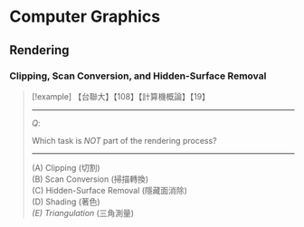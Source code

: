 # Computer Graphics

## Rendering

### Clipping, Scan Conversion, and Hidden-Surface Removal

> [!example]
> 【台聯大】【108】【計算機概論】【19】
>
> ---
>
> $Q:$
>
> Which task is *NOT* part of the rendering process?
>
> ---
>
> (A) Clipping (切割)  
> (B) Scan Conversion (掃描轉換)  
> (C) Hidden-Surface Removal (隱藏面消除)  
> (D) Shading (著色)  
> *(E) Triangulation* (三角測量)
